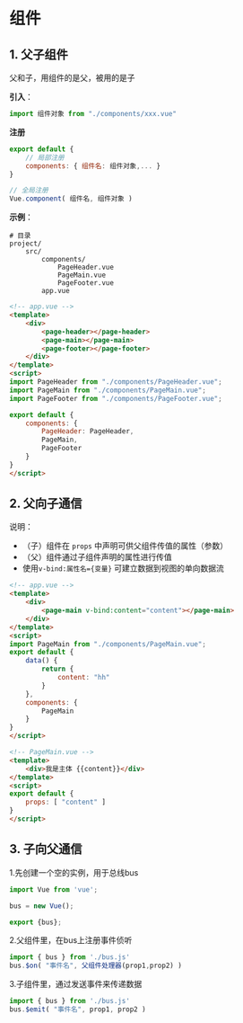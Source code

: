  # 组件

## 1. 父子组件

父和子，用组件的是父，被用的是子

**引入**：

```javascript
import 组件对象 from "./components/xxx.vue"
```

**注册**
```javascript
export default { 
    // 局部注册
    components: { 组件名: 组件对象,... } 
}
```

```javascript
// 全局注册
Vue.component( 组件名, 组件对象 )
```

**示例**：

    # 目录
    project/
        src/
            components/
                PageHeader.vue
                PageMain.vue
                PageFooter.vue
            app.vue

```html
<!-- app.vue -->
<template>
    <div>
        <page-header></page-header>
        <page-main></page-main>
        <page-footer></page-footer>
    </div>
</template>
<script>
import PageHeader from "./components/PageHeader.vue";
import PageMain from "./components/PageMain.vue";
import PageFooter from "./components/PageFooter.vue";

export default {
    components: {
        PageHeader: PageHeader,
        PageMain,
        PageFooter
    }
}
</script>
```

## 2. 父向子通信

说明：
* （子）组件在 `props` 中声明可供父组件传值的属性（参数）
* （父）组件通过子组件声明的属性进行传值
* 使用`v-bind:属性名={变量}` 可建立数据到视图的单向数据流

```html
<!-- app.vue -->
<template>
    <div>
        <page-main v-bind:content="content"></page-main>
    </div>
</template>
<script>
import PageMain from "./components/PageMain.vue";
export default {
    data() {
        return {
            content: "hh"
        }
    },
    components: {
        PageMain
    }
}
</script>
```

```html
<!-- PageMain.vue -->
<template>
    <div>我是主体 {{content}}</div>
</template>
<script>
export default {
    props: [ "content" ]
}
</script>
```

## 3. 子向父通信

1.先创建一个空的实例，用于总线bus

```javascript
import Vue from 'vue';

bus = new Vue();

export {bus};
```

2.父组件里，在bus上注册事件侦听

```javascript
import { bus } from './bus.js'
bus.$on( "事件名", 父组件处理器(prop1,prop2) )
```

3.子组件里，通过发送事件来传递数据
```javascript
import { bus } from './bus.js'
bus.$emit( "事件名", prop1, prop2 )
```
